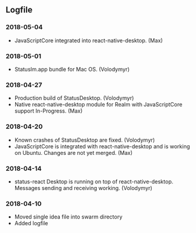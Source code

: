 ## Logfile

### 2018-05-04
- JavaScriptCore integrated into react-native-desktop. (Max)

### 2018-05-01
- StatusIm.app bundle for Mac OS. (Volodymyr)

### 2018-04-27
- Production build of StatusDesktop. (Volodymyr)
- Native react-native-desktop module for Realm with JavaScriptCore support In-Progress. (Max)

### 2018-04-20
- Known crashes of StatusDesktop are fixed. (Volodymyr)
- JavaScriptCore is integrated with react-native-desktop and is working on Ubuntu. Changes are not yet merged. (Max)

### 2018-04-14
- status-react Desktop is running on top of react-native-desktop. Messages sending and receiving working. (Volodymyr)

### 2018-04-10
- Moved single idea file into swarm directory
- Added logfile
